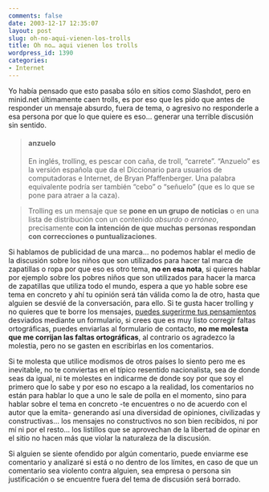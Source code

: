```yaml
---
comments: false
date: 2003-12-17 12:35:07
layout: post
slug: oh-no-aqui-vienen-los-trolls
title: Oh no… aqui vienen los trolls
wordpress_id: 1390
categories:
- Internet
---
```


Yo había pensado que esto pasaba sólo en sitios como Slashdot, pero en minid.net últimamente caen trolls, es por eso que les pido que antes de responder un mensaje absurdo, fuera de tema, o agresivo no responderle a esa persona por que lo que quiere es eso… generar una terrible discusión sin sentido.





> #### anzuelo
> 
> En inglés, trolling, es pescar con caña, de troll, “carrete”. “Anzuelo” es la versión española que da el Diccionario para usuarios de computadoras e Internet, de Bryan Pfaffenberger. Una palabra equivalente podría ser también “cebo” o “señuelo” (que es lo que se pone para atraer a la caza).
> 
> 


> 
> Trolling es un mensaje que se **pone en un grupo de noticias** o en una lista de distribución con un contenido _absurdo o erróneo_, precisamente **con la intención de que muchas personas respondan con correcciones o puntualizaciones**.





Si hablamos de publicidad de una marca… no podemos hablar el medio de la discusión sobre los niños que son utilizados para hacer tal marca de zapatillas o ropa por que eso es otro tema, **no en esa nota**, si quieres hablar por ejemplo sobre los pobres niños que son utilizados para hacer la marca de zapatillas que utiliza todo el mundo, espera a que yo hable sobre ese tema en concreto y ahí tu opinión será tán válida como la de otro, hasta que alguien se desvié de la conversación, para ello. Si te gusta hacer trolling y no quieres que te borre los mensajes, [puedes sugerirme tus pensamientos](/contactar/) desviados mediante un formulario, si crees que es muy listo corregir faltas ortográficas, puedes enviarlas al formulario de contacto, **no me molesta que me corrijan las faltas ortográficas**, al contrario os agradezco la molestia, pero no se gasten en escribirlas en los comentarios.





Si te molesta que utilice modismos de otros países lo siento pero me es inevitable, no te conviertas en el típico resentido nacionalista, sea de donde seas da igual, ni te molestes en indicarme de donde soy por que soy el primero que lo sabe y por eso no escapo a la realidad, los comentarios no están para hablar lo que a uno le sale de polla en el momento, sino para hablar sobre el tema en concreto -te encuentres o no de acuerdo con el autor que la emita- generando así una diversidad de opiniones, civilizadas y constructivas… los mensajes no constructivos no son bien recibidos, ni por mí ni por el resto… los listillos que se aprovechan de la libertad de opinar en el sitio no hacen más que violar la naturaleza de la discusión.





Si alguien se siente ofendido por algún comentario, puede enviarme ese comentario y analizaré si está o no dentro de los límites, en caso de que un comentario sea violento contra alguien, sea empresa o persona sin justificación o se encuentre fuera del tema de discusión será borrado.




 
